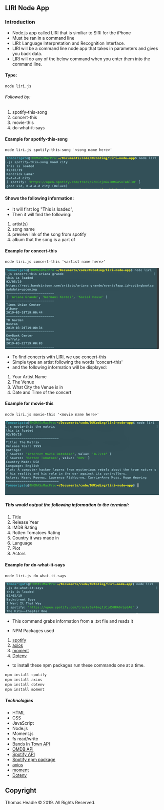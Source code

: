 ## LIRI Node App

### Introduction

-   Node.js app called LIRI that is similiar to SIRI for the iPhone
-   Must be ran in a command line
-   LIRI: Language Interpretation and Recognition Interface.
-   LIRI will be a command line node app that takes in parameters and gives you back data.
-   LIRI will do any of the below command when you enter them into the command line.

#### Type:

```
node liri.js
```

###### Followed by:

1. spotify-this-song
2. concert-this
3. movie-this
4. do-what-it-says

#### Example for spotify-this-song

```
node liri.js spotify-this-song '<song name here>'
```

![Spotify Image](/images/spotify-this-song.png)

#### Shows the following information:

-   It will first log "This is loaded",
-   Then it will find the following:

1. artist(s)
2. song name
3. preview link of the song from spotify
4. album that the song is a part of

#### Example for concert-this

```
node liri.js concert-this '<artist name here>'
```

![Spotify Image](/images/concert-this.png)

-   To find concerts with LIRI, we use concert-this
-   Simple type an artist following the words 'concert-this'
-   and the following information will be displayed:

1. Your Artist Name
2. The Venue
3. What City the Venue is in
4. Date and Time of the concert

#### Example for movie-this

```
node liri.js movie-this '<movie name here>'
```

![Spotify Image](/images/movie-this.png)

##### This would output the following information to the terminal:

1. Title
2. Release Year
3. IMDB Rating
4. Rotten Tomatoes Rating
5. Country it was made in
6. Language
7. Plot
8. Actors

#### Example for do-what-it-says

```
node liri.js do-what-it-says
```

![Spotify Image](/images/do-what-says.png)

-   This command grabs information from a .txt file and reads it

*   NPM Packages used

1. [spotify](https://www.npmjs.com/package/spotify)
2. [axios](https://www.npmjs.com/package/axios)
3. [moment](https://www.npmjs.com/package/moment)
4. [Dotenv](https://www.npmjs.com/package/dotenv)

-   to install these npm packages run these commands one at a time.

```
npm install spotify
npm install axios
npm install dotenv
npm install moment

```

##### Technologies

-   HTML
-   CSS
-   JavaScript
-   Node.js
-   Moment.js
-   fs read/write
-   [Bands In Town API](https://app.swaggerhub.com/apis/Bandsintown/PublicAPI/3.0.0)
-   [OMDB API](http://www.omdbapi.com/)
-   [Spotify API](https://developer.spotify.com/documentation/web-api/)
-   [Spotify npm package](https://www.npmjs.com/package/spotify)
-   [axios](https://www.npmjs.com/package/axios)
-   [moment](https://www.npmjs.com/package/moment)
-   [Dotenv](https://www.npmjs.com/package/dotenv)

## Copyright

Thomas Headle &copy; 2019. All Rights Reserved.
